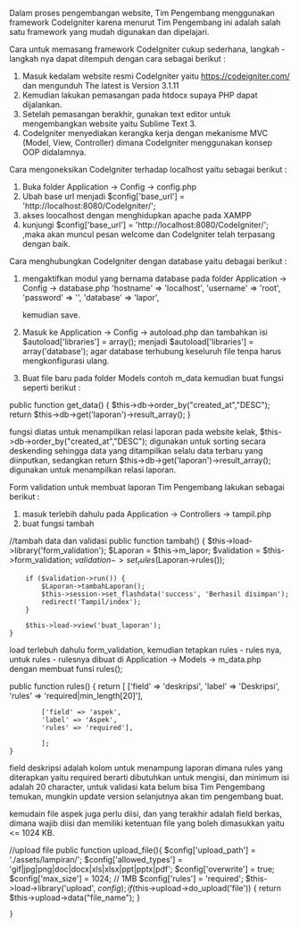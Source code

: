 Dalam proses pengembangan website, Tim Pengembang menggunakan framework CodeIgniter karena menurut Tim Pengembang ini adalah salah satu framework yang mudah digunakan dan dipelajari.

Cara untuk memasang framework CodeIgniter cukup sederhana, langkah - langkah nya dapat ditempuh dengan cara sebagai berikut : 
1. Masuk kedalam website resmi CodeIgniter yaitu https://codeigniter.com/ dan mengunduh The latest is Version 3.1.11
2. Kemudian lakukan pemasangan pada htdocx supaya PHP dapat dijalankan.
3. Setelah pemasangan berakhir, gunakan text editor untuk mengembangkan website yaitu Sublime Text 3.
4. CodeIgniter menyediakan kerangka kerja dengan mekanisme MVC (Model, View, Controller) dimana CodeIgniter menggunakan konsep OOP didalamnya.

Cara mengoneksikan CodeIgniter terhadap localhost yaitu sebagai berikut :
1. Buka folder Application -> Config -> config.php
2. Ubah base url menjadi $config['base_url'] = 'http://localhost:8080/CodeIgniter/'; 
3. akses loocalhost dengan menghidupkan apache pada XAMPP
4. kunjungi $config['base_url'] = 'http://localhost:8080/CodeIgniter/'; ,maka akan muncul pesan welcome dan CodeIgniter telah terpasang dengan baik.

Cara menghubungkan CodeIgniter dengan database yaitu debagai berikut :
1. mengaktifkan modul yang bernama database pada folder Application -> Config -> database.php
   'hostname' => 'localhost',
	'username' => 'root',
	'password' => '',
	'database' => 'lapor',
   
   kemudian save.

2. Masuk ke Application -> Config -> autoload.php dan tambahkan isi $autoload['libraries'] = array(); menjadi $autoload['libraries'] = array('database');  agar database terhubung keseluruh file tenpa harus mengkonfigurasi ulang.

3. Buat file baru pada folder Models contoh m_data kemudian buat fungsi seperti berikut :

public function get_data()
	{
		$this->db->order_by("created_at","DESC");
		return $this->db->get('laporan')->result_array();
	}

fungsi diatas untuk menampilkan relasi laporan pada website kelak,  $this->db->order_by("created_at","DESC"); digunakan untuk sorting secara deskending sehingga data yang ditampilkan selalu data terbaru yang diinputkan, sedangkan return $this->db->get('laporan')->result_array(); digunakan untuk menampilkan relasi laporan.

Form validation untuk membuat laporan Tim Pengembang lakukan sebagai berikut :
1. masuk terlebih dahulu pada Application -> Controllers -> tampil.php 
2. buat fungsi tambah

//tambah data dan validasi
	public function tambah()
    {
    	$this->load->library('form_validation');
        $Laporan = $this->m_lapor;
        $validation = $this->form_validation;
        $validation->set_rules($Laporan->rules());

        if ($validation->run()) {
            $Laporan->tambahLaporan();
            $this->session->set_flashdata('success', 'Berhasil disimpan');
            redirect('Tampil/index');
        }

        $this->load->view('buat_laporan');
    }

load terlebuh dahulu form_validation, kemudian tetapkan rules - rules nya, untuk rules - rulesnya dibuat di Application -> Models -> m_data.php dengan membuat funsi rules();

public function rules()
    {
        return [
            ['field' => 'deskripsi',
            'label' => 'Deskripsi',
            'rules' => 'required|min_length[20]'],

            ['field' => 'aspek',
            'label' => 'Aspek',
            'rules' => 'required'],
          
            ];
    }

field deskripsi adalah kolom untuk menampung laporan dimana rules yang diterapkan yaitu required berarti dibutuhkan untuk mengisi, dan minimum isi adalah 20 character, untuk validasi kata belum bisa Tim Pengembang temukan, mungkin update version selanjutnya akan tim pengembang buat.

kemudain file aspek juga perlu diisi, dan yang terakhir adalah field berkas, dimana wajib diisi dan memiliki ketentuan file yang boleh dimasukkan yaitu <= 1024 KB.


//upload file
	public function upload_file(){
		$config['upload_path']          = './assets/lampiran/';
		$config['allowed_types']        = 'gif|jpg|png|doc|docx|xls|xlsx|ppt|pptx|pdf';
		$config['overwrite']			= true;
		$config['max_size']             = 1024; // 1MB
		$config['rules']                = 'required';
		$this->load->library('upload', $config);
		if ($this->upload->do_upload('file')) {
			return $this->upload->data("file_name");
		}

	}

